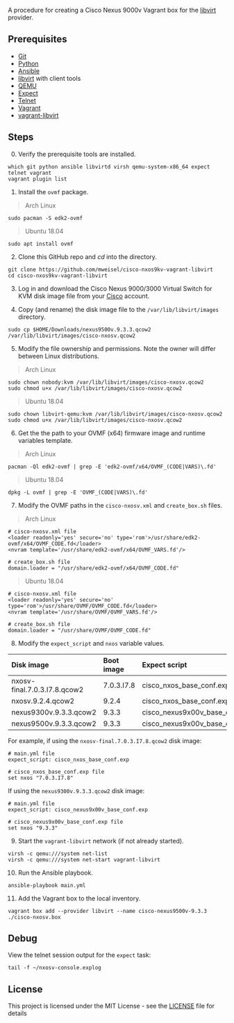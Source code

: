 A procedure for creating a Cisco Nexus 9000v Vagrant box for the [libvirt](https://libvirt.org) provider.

## Prerequisites

  * [Git](https://git-scm.com)
  * [Python](https://www.python.org)
  * [Ansible](https://docs.ansible.com/ansible/latest/index.html)
  * [libvirt](https://libvirt.org) with client tools
  * [QEMU](https://www.qemu.org)
  * [Expect](https://en.wikipedia.org/wiki/Expect)
  * [Telnet](https://en.wikipedia.org/wiki/Telnet)
  * [Vagrant](https://www.vagrantup.com)
  * [vagrant-libvirt](https://github.com/vagrant-libvirt/vagrant-libvirt)

## Steps

0. Verify the prerequisite tools are installed.

```
which git python ansible libvirtd virsh qemu-system-x86_64 expect telnet vagrant
vagrant plugin list
```

1. Install the `ovmf` package.

> Arch Linux
```
sudo pacman -S edk2-ovmf
```

> Ubuntu 18.04
```
sudo apt install ovmf
```

2. Clone this GitHub repo and _cd_ into the directory.

```
git clone https://github.com/mweisel/cisco-nxos9kv-vagrant-libvirt
cd cisco-nxos9kv-vagrant-libvirt
```

3. Log in and download the Cisco Nexus 9000/3000 Virtual Switch for KVM disk image file from your [Cisco](https://www.cisco.com/c/en/us/support/switches/nexus-9000v-switch/model.html#~tab-downloads) account.

4. Copy (and rename) the disk image file to the `/var/lib/libvirt/images` directory.

```
sudo cp $HOME/Downloads/nexus9500v.9.3.3.qcow2 /var/lib/libvirt/images/cisco-nxosv.qcow2
```

5. Modify the file ownership and permissions. Note the owner will differ between Linux distributions.

> Arch Linux
```
sudo chown nobody:kvm /var/lib/libvirt/images/cisco-nxosv.qcow2
sudo chmod u+x /var/lib/libvirt/images/cisco-nxosv.qcow2
```

> Ubuntu 18.04
```
sudo chown libvirt-qemu:kvm /var/lib/libvirt/images/cisco-nxosv.qcow2
sudo chmod u+x /var/lib/libvirt/images/cisco-nxosv.qcow2
```

6. Get the the path to your OVMF (x64) firmware image and runtime variables template.

> Arch Linux
```
pacman -Ql edk2-ovmf | grep -E 'edk2-ovmf/x64/OVMF_(CODE|VARS)\.fd'
```

> Ubuntu 18.04
```
dpkg -L ovmf | grep -E 'OVMF_(CODE|VARS)\.fd'
```

7. Modify the OVMF paths in the `cisco-nxosv.xml` and `create_box.sh` files.

> Arch Linux
```
# cisco-nxosv.xml file
<loader readonly='yes' secure='no' type='rom'>/usr/share/edk2-ovmf/x64/OVMF_CODE.fd</loader>
<nvram template='/usr/share/edk2-ovmf/x64/OVMF_VARS.fd'/>

# create_box.sh file 
domain.loader = "/usr/share/edk2-ovmf/x64/OVMF_CODE.fd"
```

> Ubuntu 18.04
```
# cisco-nxosv.xml file
<loader readonly='yes' secure='no' type='rom'>/usr/share/OVMF/OVMF_CODE.fd</loader>
<nvram template='/usr/share/OVMF/OVMF_VARS.fd'/>

# create_box.sh file 
domain.loader = "/usr/share/OVMF/OVMF_CODE.fd"
```

8. Modify the `expect_script` and `nxos` variable values.

| Disk image | Boot image | Expect script |
| :--- | :--- | :--- |
| nxosv-final.7.0.3.I7.8.qcow2 | 7.0.3.I7.8 | cisco_nxos_base_conf.exp |
| nxosv.9.2.4.qcow2 | 9.2.4 | cisco_nxos_base_conf.exp |
| nexus9300v.9.3.3.qcow2 | 9.3.3 | cisco_nexus9x00v_base_conf.exp |
| nexus9500v.9.3.3.qcow2 | 9.3.3 | cisco_nexus9x00v_base_conf.exp |

For example, if using the `nxosv-final.7.0.3.I7.8.qcow2` disk image:

```
# main.yml file
expect_script: cisco_nxos_base_conf.exp

# cisco_nxos_base_conf.exp file
set nxos "7.0.3.I7.8"
```

If using the `nexus9300v.9.3.3.qcow2` disk image:

```
# main.yml file
expect_script: cisco_nexus9x00v_base_conf.exp

# cisco_nexus9x00v_base_conf.exp file
set nxos "9.3.3"
```

9. Start the `vagrant-libvirt` network (if not already started).

```
virsh -c qemu:///system net-list
virsh -c qemu:///system net-start vagrant-libvirt
```

10. Run the Ansible playbook. 

```
ansible-playbook main.yml
```

11. Add the Vagrant box to the local inventory.

```
vagrant box add --provider libvirt --name cisco-nexus9500v-9.3.3 ./cisco-nxosv.box
```

## Debug

View the telnet session output for the `expect` task:

```
tail -f ~/nxosv-console.explog
```

## License

This project is licensed under the MIT License - see the [LICENSE](LICENSE) file for details
